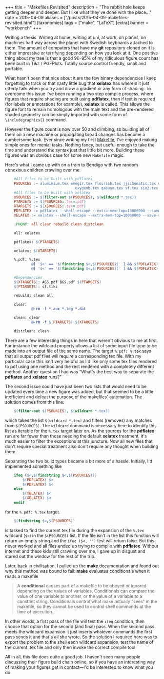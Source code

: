 +++
title = "Makefiles Revisited"
description = "The rabbit hole keeps getting deeper and deeper. But I like what they've done with the place..."
date = 2015-04-09
aliases = ["/posts/2015-04-09-makefiles-revisited.html"]
[taxonomies]
tags = ["make", "LaTeX"]
[extra]
banner = "workbench"
+++

Writing a thesis. Writing at home, writing at uni, at work, on planes, on machines half way across the planet with Swedish keyboards attached to them. The amount of computers that have my __git__ repository cloned on it is either impressive or terrifying depending on how you look at it. One positive thing about my tree is that a good 90&ndash;95% of my ridiculous figure count has been built in Ti*k*z / PGFPlots. Totally source control friendly, small and portable.

<!-- more -->

What hasn't been that nice about it are the few binary dependencies I keep forgetting to track or that nasty little bug that __xelatex__ has wherein it just utterly fails when you try and draw a gradient or any form of shading. To overcome this issue I've been running a two step compile process, where figures that require shading are built using __pdflatex__, then if text is required (for labels or annotations for example), __xelatex__ is called. This allows the figure font to remain homologous with the main text and the pre-rendered shaded geometry can be simply imported with some form of `\includegraphics{}` command.

However the figure count is now over 50 and climbing, so building all of them on a new machine or propagating broad changes has become a cumbersome task. Ever since writing my first [Makefile](@/unveiling-some-makefile-black-magic.md), I've enjoyed making simple ones for menial tasks. Nothing fancy, but useful enough to take the time and understand the syntax just that little bit more. Building these figures was an obvious case for some new `Makefile` magic.

Here's what I came up with on a train to Bendigo with two random obnoxious children crawling over me:

``` makefile
    #All files to be built with pdflatex
    PSOURCES := aluminium.tex emegir.tex flourish.tex jjschematic.tex oxygen.tex \\
                                oxygenb.tex qabuum.tex sf.tex sio2.tex
    #All files to be built with xelatex
    XSOURCES := $(filter-out $(PSOURCES), $(wildcard *.tex))
    PTARGETS := $(PSOURCES:.tex=.pdf)
    XTARGETS := $(XSOURCES:.tex=.pdf)
    PDFLATEX := pdflatex --shell-escape --extra-mem-top=10000000 --save-size=80000
    XELATEX := xelatex --shell-escape --extra-mem-top=10000000 --save-size=80000

    .PHONY: all clear rebuild clean distclean

    all: xelatex

    pdflatex: $(PTARGETS)

    xelatex: $(XTARGETS)

    %.pdf: %.tex
            @[ '$<' == '$(findstring $<,$(PSOURCES))' ] && $(PDFLATEX) $< || $(XELATEX) $<
            @[ '$<' == '$(findstring $<,$(PSOURCES))' ] && $(PDFLATEX) $< || $(XELATEX) $<

    #Dependencies
    $(XTARGETS): AGS.pdf BGS.pdf $(PTARGETS)
    $(PTARGETS): sf.tikz

    rebuild: clean all

    clear:
            @-rm -f *.aux *.log *.dat

    clean: clear
            @-rm -f $(PTARGETS) $(XTARGETS)

    distclean: clean
```

There are a few interesting things in here that weren't obvious to me at first. For instance the wildcard property allows a list of some input file type to be made into an output file of the same name. The target `%.pdf: %.tex` says that all output pdf files will require a corresponding tex file. With my particular case this isn't very helpful as I'd like only some tex files rendered to pdf using one method and the rest rendered with a completely different method. Another question I had was "What's the best way to separate the __pdflatex__ and __xelatex__ runs?"

The second issue could have just been two lists that would need to be updated every time a new figure was added, but that seemed to be a little inefficient and defeat the purpose of the makefiles' automation. The solution comes from this line:

``` makefile
    $(filter-out $(PSOURCES), $(wildcard *.tex))
```
which takes the list `$(wildcard *.tex)` and filters (removes) any matches from `$(PSOURCES)`. The `wildcard` command is necessary here to identify this list as iterable for the `%.tex` target later on. As the sources for the __pdflatex__ run are far fewer than those needing the default __xelatex__ treatment, it's much easier to filter the exceptions at this juncture. Now all new files that don't require special treatment also don't require any thought when building them.

Separating the two build types became a bit more of a hassle. Initially, I'd implemented something like

``` makefile
    ifeq ($<,$(findstring $<,$(PSOURCES)))
        $(PDFLATEX) $<
        $(PDFLATEX) $<
    else
        $(XELATEX) $<
        $(XELATEX) $<
    endif
```

for the `%.pdf: %.tex` target.

``` makefile
    $(findstring $<,$(PSOURCES))
```

is tasked to find the current tex file during the expansion of the `%.tex` wildcard (`$<`) in the `$(PSOURCES)` list. If the file isn't in the list this function will return an empty string and the `ifeq ($<, "")` test will return false. But this never worked and all files ended up trying to compile with __pdflatex__. Without internet and these kids still crawling over me, I gave up in disgust and stared out the window for the rest of the trip.

Later, back in civilisation, I pulled up the __make__ documentation and found out why this method was bound to fail: __make__ evaluates conditionals when it reads a makefile

> A __conditional__ causes part of a makefile to be obeyed or ignored depending on the values of variables. Conditionals can compare the value of one variable to another, or the value of a variable to a constant string. Conditionals control what make actually "sees" in the makefile, so they cannot be used to control shell commands at the time of execution.

In other words, a first pass of the file will test the `ifeq` condition, then choose that option for the second (and final) pass. When the second pass meets the wildcard expansion it just inserts whatever commands the first pass sends it and that's all she wrote. So the solution I required here was to export the problem to the shell each wildcard expansion, test the name of the current .tex file and only then invoke the correct compile tool.

All in all, this file does quite a good job. I haven't seen many people discussing their figure build chain online, so if you have an interesting way of making your figures get in contact&mdash;I'd be interested to know what you do.
